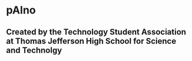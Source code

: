 # pAIno

## Created by the Technology Student Association at Thomas Jefferson High School for Science and Technolgy